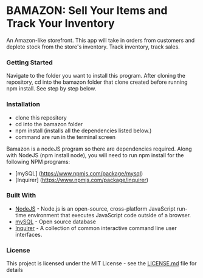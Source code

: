 # BAMAZON: Sell Your Items and Track Your Inventory

An Amazon-like storefront. This app will take in orders from customers and deplete stock from the store's inventory. Track inventory, track sales.


### Getting Started

Navigate to the folder you want to install this program. After cloning the repository, cd into the bamazon folder that clone created before running npm install. See step by step below.


### Installation

- clone this repository
- cd into the bamazon folder
- npm install (installs all the dependencies listed below.)
- command are run in the terminal screen

Bamazon is a nodeJS program so there are dependencies required. Along with NodeJS (npm install node), you will need to run npm install for the following NPM programs:

* [mySQL] (https://www.npmjs.com/package/mysql)
* [Inquirer] (https://www.npmjs.com/package/inquirer)


### Built With

* [NodeJS](https://nodejs.org/en/) - Node.js is an open-source, cross-platform JavaScript run-time environment that executes JavaScript code outside of a browser.
* [mySQL](https://www.npmjs.com/package/mysql) - Open source database
* [Inquirer](https://www.npmjs.com/package/inquirer) - A collection of common interactive command line user interfaces. 


### License

This project is licensed under the MIT License - see the [LICENSE.md](LICENSE.md) file for details
